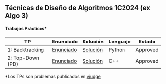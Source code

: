 ## Técnicas de Diseño de Algoritmos 1C2024 (ex Algo 3)

#### Trabajos Prácticos*

| TP | Enunciado | Solución | Lenguaje | Estado |
|-----|-------------------------------------------------------------------------- |-------------------------------------------------------------------------| - | - |
| 1: Backtracking | [Enunciado](https://github.com/arielbakal/uba_tda/blob/main/TPs/TP1/enunciado.pdf) | [Solución](https://github.com/arielbakal/uba_tda/blob/main/TPs/TP1/solucion.py) | Python | Approved |
| 2: Top-Down (PD) | [Enunciado](https://github.com/arielbakal/uba_tda/blob/main/TPs/TP2/enunciado.pdf) | [Solución](https://github.com/arielbakal/uba_tda/blob/main/TPs/TP2/solucion.py) | C++ | Approved |

*Los TPs son problemas publicados en [vjudge](https://vjudge.net/)
